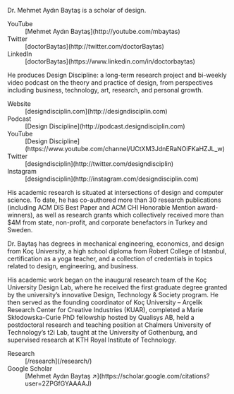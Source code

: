 <div class="row mb-3">
<div class="col-lg-6" markdown="1">

<p markdown='1'>
Dr. Mehmet Aydın Baytaş is a scholar of design.
</p>

</div><!-- col -->
</div><!-- .row -->


<dl class="row mb-5">

<dt class="col-4 col-sm-4 col-md-3 col-lg-2">
YouTube
</dt>
<dd class="col-8 col-sm-8 col-md-9 col-lg-10" markdown="1">
[Mehmet Aydın Baytaş](http://youtube.com/mbaytas)
</dd>

<dt class="col-4 col-sm-4 col-md-3 col-lg-2">
Twitter
</dt>
<dd class="col-8 col-sm-8 col-md-9 col-lg-10" markdown="1">
[doctorBaytas](http://twitter.com/doctorBaytas)
</dd>

<dt class="col-4 col-sm-4 col-md-3 col-lg-2">
LinkedIn
</dt>
<dd class="col-8 col-sm-8 col-md-9 col-lg-10" markdown="1">
[doctorBaytas](https://www.linkedin.com/in/doctorbaytas)
</dd>

</dl>




<div class="row mb-3">
<div class="col-lg-6" markdown="1">

He produces Design Discipline: a long-term research project and bi-weekly video podcast on the theory and practice of design, from perspectives including business, technology, art, research, and personal growth.

</div><!-- col -->
</div><!-- .row -->


<dl class="row mb-5">

<dt class="col-4 col-sm-4 col-md-3 col-lg-2">
Website
</dt>
<dd class="col-8 col-sm-8 col-md-9 col-lg-10" markdown="1">
[designdisciplin.com](http://designdisciplin.com)
</dd>

<dt class="col-4 col-sm-4 col-md-3 col-lg-2">
Podcast
</dt>
<dd class="col-8 col-sm-8 col-md-9 col-lg-10" markdown="1">
[Design Discipline](http://podcast.designdisciplin.com)
</dd>

<dt class="col-4 col-sm-4 col-md-3 col-lg-2">
YouTube
</dt>
<dd class="col-8 col-sm-8 col-md-9 col-lg-10" markdown="1">
[Design Discipline](https://www.youtube.com/channel/UCtXM3JdnERaNOiFKaHZJL_w)
</dd>

<dt class="col-4 col-sm-4 col-md-3 col-lg-2">
Twitter
</dt>
<dd class="col-8 col-sm-8 col-md-9 col-lg-10" markdown="1">
[designdisciplin](http://twitter.com/designdisciplin)
</dd>

<dt class="col-4 col-sm-4 col-md-3 col-lg-2">
Instagram
</dt>
<dd class="col-8 col-sm-8 col-md-9 col-lg-10" markdown="1">
[designdisciplin](http://instagram.com/designdisciplin.com)
</dd>

</dl>




<div class="row mb-3">
<div class="col-lg-6" markdown="1">

His academic research is situated at intersections of design and computer science. To date, he has co-authored more than 30 research publications (including ACM DIS Best Paper and ACM CHI Honorable Mention award-winners), as well as research grants which collectively received more than $4M from state, non-profit, and corporate benefactors in Turkey and Sweden. 

Dr. Baytaş has degrees in mechanical engineering, economics, and design from Koç University, a high school diploma from Robert College of Istanbul, certification as a yoga teacher, and a collection of credentials in topics related to design, engineering, and business.

His academic work began on the inaugural research team of the Koç University Design Lab, where he received the first graduate degree granted by the university’s innovative Design, Technology & Society program. He then served as the founding coordinator of Koç University – Arçelik Research Center for Creative Industries (KUAR), completed a Marie Skłodowska-Curie PhD fellowship hosted by Qualisys AB, held a postdoctoral research and teaching position at Chalmers University of Technology’s t2i Lab, taught at the University of Gothenburg, and supervised research at KTH Royal Institute of Technology.
  
</div><!-- col -->
</div><!-- row -->

<dl class="row mb-5">

<dt class="col-4 col-sm-4 col-md-3 col-lg-2">
Research
</dt>
<dd class="col-8 col-sm-8 col-md-9 col-lg-10" markdown="1">
[/research](/research/)
</dd>

<dt class="col-4 col-sm-4 col-md-3 col-lg-2">
Google Scholar
</dt>
<dd class="col-8 col-sm-8 col-md-9 col-lg-10" markdown="1">
[Mehmet Aydın Baytaş ↗](https://scholar.google.com/citations?user=2ZPGfGYAAAAJ)
</dd>

</dl>

